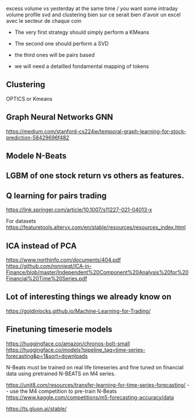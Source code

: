 

excess volume vs yesterday at the same time / you want some intraday volume profile
svd and clustering bien sur
ce serait bien d'avoir un excel avec le secteur de chaque coin



- The very first strategy should simply perform a KMeans 
- The second one should perform a SVD

- the third ones will be pairs based

- we will need a detailled fondamental mapping of tokens


## Clustering
OPTICS or Kmeans

## Graph Neural Networks  GNN
https://medium.com/stanford-cs224w/temporal-graph-learning-for-stock-prediction-58429696f482


## Modele N-Beats

## LGBM of one stock return vs others as features.

## Q learning for pairs trading
https://link.springer.com/article/10.1007/s11227-021-04013-x



For datasets
https://featuretools.alteryx.com/en/stable/resources/resources_index.html


## ICA instead of PCA
https://www.northinfo.com/documents/404.pdf
https://github.com/ronnieqt/ICA-in-Finance/blob/master/Independent%20Component%20Analysis%20for%20Financial%20Time%20Series.pdf



## Lot of interesting things we already know on
https://goldinlocks.github.io/Machine-Learning-for-Trading/


## Finetuning timeserie models
https://huggingface.co/amazon/chronos-bolt-small
https://huggingface.co/models?pipeline_tag=time-series-forecasting&p=1&sort=downloads

N-Beats must be trained on real life timeseries and fine tuned on financial data
 using pretrained N-BEATS on M4 series.

https://unit8.com/resources/transfer-learning-for-time-series-forecasting/  -- use the M4 competition to pre-train N-Beats
https://www.kaggle.com/competitions/m5-forecasting-accuracy/data


https://ts.gluon.ai/stable/

